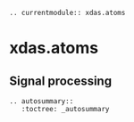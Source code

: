 ```{eval-rst}
.. currentmodule:: xdas.atoms
```

# xdas.atoms

## Signal processing

```{eval-rst}
.. autosummary::
   :toctree: _autosummary

```